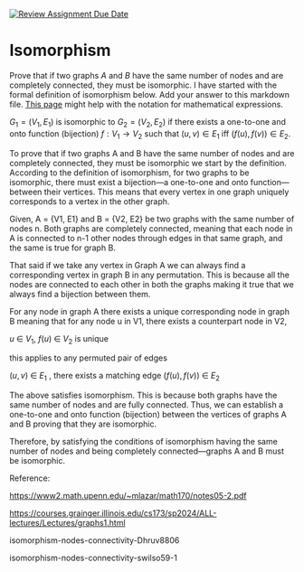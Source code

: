 [![Review Assignment Due Date](https://classroom.github.com/assets/deadline-readme-button-24ddc0f5d75046c5622901739e7c5dd533143b0c8e959d652212380cedb1ea36.svg)](https://classroom.github.com/a/ppBU16qM)
# Isomorphism

Prove that if two graphs $A$ and $B$ have the same number of nodes and are
completely connected, they must be isomorphic. I have started with the formal
definition of isomorphism below. Add your answer to this markdown file. [This
page](https://docs.github.com/en/get-started/writing-on-github/working-with-advanced-formatting/writing-mathematical-expressions)
might help with the notation for mathematical expressions.

$G_1=(V_1 , E_1)$ is isomorphic to $G_2 = (V_2, E_2)$ if there exists a
one-to-one and onto function (bijection) $f: V_1 \rightarrow V_2$ such that $(u,v)
\in E_1$ iff $(f(u),f(v)) \in E_2$.


To prove that if two graphs A and B have the same number of nodes and are completely connected, they must be isomorphic we start by the definition. According to the definition of isomorphism, for two graphs to be isomorphic, there must exist a bijection—a one-to-one and onto function—between their vertices. This means that every vertex in one graph uniquely corresponds to a vertex in the other graph. 

Given, A = {V1, E1} and B = {V2, E2} be two graphs with the same number of nodes n. Both graphs are completely connected, meaning that each node in A is connected to n-1 other nodes through edges in that same graph, and the same is true for graph B. 

That said if we take any vertex in Graph A we can always find a corresponding vertex in graph B in any permutation. This is because all the nodes are connected to each other in both the graphs making it true that we always find a bijection between them. 

For any node in graph A there exists a unique corresponding node in graph B meaning that for any node u in V1, there exists a counterpart node in V2, 

$u$ $\in$ $V_1$, $f(u)$ $\in$ $V_2$ is unique

this applies to any permuted pair of edges

$(u , v)$ $\in$ $E_1$ , there exists a matching edge $(f(u) , f(v))$ $\in$ $E_2$ 

The above satisfies isomorphism. This is because both graphs have the same number of nodes and are fully connected. Thus, we can establish a one-to-one and onto function (bijection) between the vertices of graphs A and B proving that they are isomorphic.

Therefore, by satisfying the conditions of isomorphism having the same number of nodes and being completely connected—graphs A and B must be isomorphic.

Reference:

https://www2.math.upenn.edu/~mlazar/math170/notes05-2.pdf 

https://courses.grainger.illinois.edu/cs173/sp2024/ALL-lectures/Lectures/graphs1.html

isomorphism-nodes-connectivity-Dhruv8806

isomorphism-nodes-connectivity-swilso59-1
